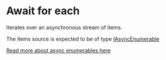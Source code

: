 # Await for each

Iterates over an asynchronous stream of items.

The items source is expected to be of type [IAsyncEnumerable<T>](https://learn.microsoft.com/en-us/dotnet/api/system.collections.generic.iasyncenumerable-1)

[Read more about async enumerables here](https://learn.microsoft.com/en-us/archive/msdn-magazine/2019/november/csharp-iterating-with-async-enumerables-in-csharp-8)



